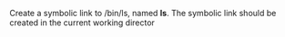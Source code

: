 Create a symbolic link to /bin/ls, named __ls__. The symbolic link should be created in the current working director
